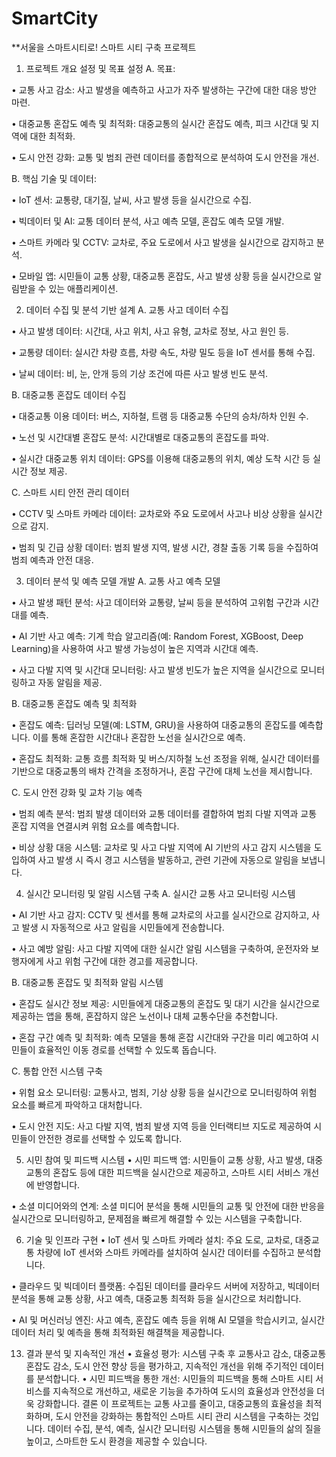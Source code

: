 # SmartCity

**서울을 스마트시티로! 스마트 시티 구축 프로젝트

1. 프로젝트 개요 설정 및 목표 설정
A. 목표:

•	교통 사고 감소: 사고 발생을 예측하고 사고가 자주 발생하는 구간에 대한 대응 방안 마련.

•	대중교통 혼잡도 예측 및 최적화: 대중교통의 실시간 혼잡도 예측, 피크 시간대 및 지역에 대한 최적화.

•	도시 안전 강화: 교통 및 범죄 관련 데이터를 종합적으로 분석하여 도시 안전을 개선.

B. 핵심 기술 및 데이터:

•	IoT 센서: 교통량, 대기질, 날씨, 사고 발생 등을 실시간으로 수집.

•	빅데이터 및 AI: 교통 데이터 분석, 사고 예측 모델, 혼잡도 예측 모델 개발.

•	스마트 카메라 및 CCTV: 교차로, 주요 도로에서 사고 발생을 실시간으로 감지하고 분석.

•	모바일 앱: 시민들이 교통 상황, 대중교통 혼잡도, 사고 발생 상황 등을 실시간으로 알림받을 수 있는 애플리케이션.


2. 데이터 수집 및 분석 기반 설계
A. 교통 사고 데이터 수집

•	사고 발생 데이터: 시간대, 사고 위치, 사고 유형, 교차로 정보, 사고 원인 등.

•	교통량 데이터: 실시간 차량 흐름, 차량 속도, 차량 밀도 등을 IoT 센서를 통해 수집.

•	날씨 데이터: 비, 눈, 안개 등의 기상 조건에 따른 사고 발생 빈도 분석.

B. 대중교통 혼잡도 데이터 수집

•	대중교통 이용 데이터: 버스, 지하철, 트램 등 대중교통 수단의 승차/하차 인원 수.

•	노선 및 시간대별 혼잡도 분석: 시간대별로 대중교통의 혼잡도를 파악.

•	실시간 대중교통 위치 데이터: GPS를 이용해 대중교통의 위치, 예상 도착 시간 등 실시간 정보 제공.

C. 스마트 시티 안전 관리 데이터

•	CCTV 및 스마트 카메라 데이터: 교차로와 주요 도로에서 사고나 비상 상황을 실시간으로 감지.

•	범죄 및 긴급 상황 데이터: 범죄 발생 지역, 발생 시간, 경찰 출동 기록 등을 수집하여 범죄 예측과 안전 대응.


3. 데이터 분석 및 예측 모델 개발
A. 교통 사고 예측 모델

•	사고 발생 패턴 분석: 사고 데이터와 교통량, 날씨 등을 분석하여 고위험 구간과 시간대를 예측.

•	AI 기반 사고 예측: 기계 학습 알고리즘(예: Random Forest, XGBoost, Deep Learning)을 사용하여 사고 발생 가능성이 높은 지역과 시간대 예측.

•	사고 다발 지역 및 시간대 모니터링: 사고 발생 빈도가 높은 지역을 실시간으로 모니터링하고 자동 알림을 제공.

B. 대중교통 혼잡도 예측 및 최적화

•	혼잡도 예측: 딥러닝 모델(예: LSTM, GRU)을 사용하여 대중교통의 혼잡도를 예측합니다. 이를 통해 혼잡한 시간대나 혼잡한 노선을 실시간으로 예측.

•	혼잡도 최적화: 교통 흐름 최적화 및 버스/지하철 노선 조정을 위해, 실시간 데이터를 기반으로 대중교통의 배차 간격을 조정하거나, 혼잡 구간에 대체 노선을 제시합니다.

C. 도시 안전 강화 및 교차 기능 예측

•	범죄 예측 분석: 범죄 발생 데이터와 교통 데이터를 결합하여 범죄 다발 지역과 교통 혼잡 지역을 연결시켜 위험 요소를 예측합니다.

•	비상 상황 대응 시스템: 교차로 및 사고 다발 지역에 AI 기반의 사고 감지 시스템을 도입하여 사고 발생 시 즉시 경고 시스템을 발동하고, 관련 기관에 자동으로 알림을 보냅니다.


4. 실시간 모니터링 및 알림 시스템 구축
A. 실시간 교통 사고 모니터링 시스템

•	AI 기반 사고 감지: CCTV 및 센서를 통해 교차로의 사고를 실시간으로 감지하고, 사고 발생 시 자동적으로 사고 알림을 시민들에게 전송합니다.

•	사고 예방 알림: 사고 다발 지역에 대한 실시간 알림 시스템을 구축하여, 운전자와 보행자에게 사고 위험 구간에 대한 경고를 제공합니다.

B. 대중교통 혼잡도 및 최적화 알림 시스템

•	혼잡도 실시간 정보 제공: 시민들에게 대중교통의 혼잡도 및 대기 시간을 실시간으로 제공하는 앱을 통해, 혼잡하지 않은 노선이나 대체 교통수단을 추천합니다.

•	혼잡 구간 예측 및 최적화: 예측 모델을 통해 혼잡 시간대와 구간을 미리 예고하여 시민들이 효율적인 이동 경로를 선택할 수 있도록 돕습니다.

C. 통합 안전 시스템 구축

•	위험 요소 모니터링: 교통사고, 범죄, 기상 상황 등을 실시간으로 모니터링하여 위험 요소를 빠르게 파악하고 대처합니다.

•	도시 안전 지도: 사고 다발 지역, 범죄 발생 지역 등을 인터랙티브 지도로 제공하여 시민들이 안전한 경로를 선택할 수 있도록 합니다.


5. 시민 참여 및 피드백 시스템
•	시민 피드백 앱: 시민들이 교통 상황, 사고 발생, 대중교통의 혼잡도 등에 대한 피드백을 실시간으로 제공하고, 스마트 시티 서비스 개선에 반영합니다.

•	소셜 미디어와의 연계: 소셜 미디어 분석을 통해 시민들의 교통 및 안전에 대한 반응을 실시간으로 모니터링하고, 문제점을 빠르게 해결할 수 있는 시스템을 구축합니다.


6. 기술 및 인프라 구현
•	IoT 센서 및 스마트 카메라 설치: 주요 도로, 교차로, 대중교통 차량에 IoT 센서와 스마트 카메라를 설치하여 실시간 데이터를 수집하고 분석합니다.

•	클라우드 및 빅데이터 플랫폼: 수집된 데이터를 클라우드 서버에 저장하고, 빅데이터 분석을 통해 교통 상황, 사고 예측, 대중교통 최적화 등을 실시간으로 처리합니다.

•	AI 및 머신러닝 엔진: 사고 예측, 혼잡도 예측 등을 위해 AI 모델을 학습시키고, 실시간 데이터 처리 및 예측을 통해 최적화된 해결책을 제공합니다.

13. 결과 분석 및 지속적인 개선
•	효율성 평가: 시스템 구축 후 교통사고 감소, 대중교통 혼잡도 감소, 도시 안전 향상 등을 평가하고, 지속적인 개선을 위해 주기적인 데이터를 분석합니다.
•	시민 피드백을 통한 개선: 시민들의 피드백을 통해 스마트 시티 서비스를 지속적으로 개선하고, 새로운 기능을 추가하여 도시의 효율성과 안전성을 더욱 강화합니다.
결론
이 프로젝트는 교통 사고를 줄이고, 대중교통의 효율성을 최적화하며, 도시 안전을 강화하는 통합적인 스마트 시티 관리 시스템을 구축하는 것입니다. 데이터 수집, 분석, 예측, 실시간 모니터링 시스템을 통해 시민들의 삶의 질을 높이고, 스마트한 도시 환경을 제공할 수 있습니다.
